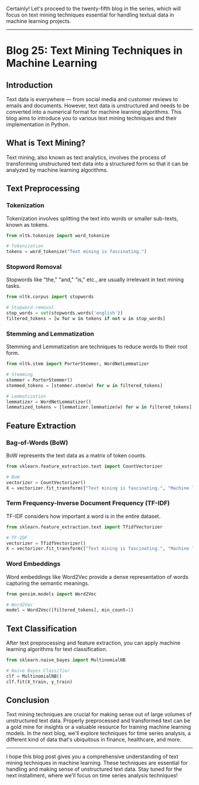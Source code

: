 Certainly! Let's proceed to the twenty-fifth blog in the series, which will focus on text mining techniques essential for handling textual data in machine learning projects.

---

# Blog 25: Text Mining Techniques in Machine Learning

## Introduction

Text data is everywhere — from social media and customer reviews to emails and documents. However, text data is unstructured and needs to be converted into a numerical format for machine learning algorithms. This blog aims to introduce you to various text mining techniques and their implementation in Python.

## What is Text Mining?

Text mining, also known as text analytics, involves the process of transforming unstructured text data into a structured form so that it can be analyzed by machine learning algorithms.

## Text Preprocessing

### Tokenization

Tokenization involves splitting the text into words or smaller sub-texts, known as tokens.

```python
from nltk.tokenize import word_tokenize

# Tokenization
tokens = word_tokenize("Text mining is fascinating.")
```

### Stopword Removal

Stopwords like "the," "and," "is," etc., are usually irrelevant in text mining tasks.

```python
from nltk.corpus import stopwords

# Stopword removal
stop_words = set(stopwords.words('english'))
filtered_tokens = [w for w in tokens if not w in stop_words]
```

### Stemming and Lemmatization

Stemming and Lemmatization are techniques to reduce words to their root form.

```python
from nltk.stem import PorterStemmer, WordNetLemmatizer

# Stemming
stemmer = PorterStemmer()
stemmed_tokens = [stemmer.stem(w) for w in filtered_tokens]

# Lemmatization
lemmatizer = WordNetLemmatizer()
lemmatized_tokens = [lemmatizer.lemmatize(w) for w in filtered_tokens]
```

## Feature Extraction

### Bag-of-Words (BoW)

BoW represents the text data as a matrix of token counts.

```python
from sklearn.feature_extraction.text import CountVectorizer

# BoW
vectorizer = CountVectorizer()
X = vectorizer.fit_transform(["Text mining is fascinating.", "Machine learning is amazing."])
```

### Term Frequency-Inverse Document Frequency (TF-IDF)

TF-IDF considers how important a word is in the entire dataset.

```python
from sklearn.feature_extraction.text import TfidfVectorizer

# TF-IDF
vectorizer = TfidfVectorizer()
X = vectorizer.fit_transform(["Text mining is fascinating.", "Machine learning is amazing."])
```

### Word Embeddings

Word embeddings like Word2Vec provide a dense representation of words capturing the semantic meanings.

```python
from gensim.models import Word2Vec

# Word2Vec
model = Word2Vec([filtered_tokens], min_count=1)
```

## Text Classification

After text preprocessing and feature extraction, you can apply machine learning algorithms for text classification.

```python
from sklearn.naive_bayes import MultinomialNB

# Naive Bayes Classifier
clf = MultinomialNB()
clf.fit(X_train, y_train)
```

## Conclusion

Text mining techniques are crucial for making sense out of large volumes of unstructured text data. Properly preprocessed and transformed text can be a gold mine for insights or a valuable resource for training machine learning models. In the next blog, we'll explore techniques for time series analysis, a different kind of data that's ubiquitous in finance, healthcare, and more.

---

I hope this blog post gives you a comprehensive understanding of text mining techniques in machine learning. These techniques are essential for handling and making sense of unstructured text data. Stay tuned for the next installment, where we'll focus on time series analysis techniques!